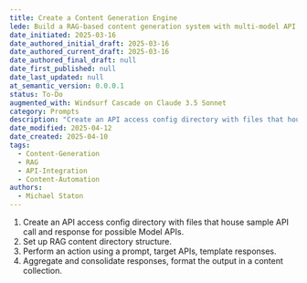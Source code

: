 ```yaml
---
title: Create a Content Generation Engine
lede: Build a RAG-based content generation system with multi-model API integration
date_initiated: 2025-03-16
date_authored_initial_draft: 2025-03-16
date_authored_current_draft: 2025-03-16
date_authored_final_draft: null
date_first_published: null
date_last_updated: null
at_semantic_version: 0.0.0.1
status: To-Do
augmented_with: Windsurf Cascade on Claude 3.5 Sonnet
category: Prompts
description: "Create an API access config directory with files that house sample API call and response for possible Model APIs. Set up RAG content directory structure. Perform an action using a prompt, target APIs, template responses. Aggregate and consolidate responses, format the output in a content collection."
date_modified: 2025-04-12
date_created: 2025-04-10
tags:
  - Content-Generation
  - RAG
  - API-Integration
  - Content-Automation
authors:
  - Michael Staton
---
```


1. Create an API access config directory with files that house sample API call and response for possible Model APIs. 
2. Set up RAG content directory structure. 
3. Perform an action using a prompt, target APIs, template responses. 
4. Aggregate and consolidate responses, format the output in a content collection.